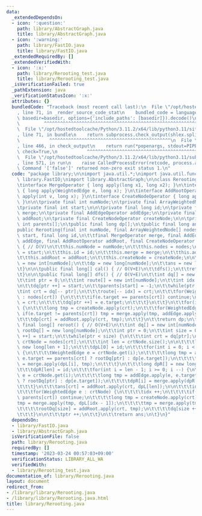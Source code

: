 ```yaml
---
data:
  _extendedDependsOn:
  - icon: ':question:'
    path: library/AbstractGraph.java
    title: library/AbstractGraph.java
  - icon: ':warning:'
    path: library/FastIO.java
    title: library/FastIO.java
  _extendedRequiredBy: []
  _extendedVerifiedWith:
  - icon: ':x:'
    path: library/Rerooting_test.java
    title: library/Rerooting_test.java
  _isVerificationFailed: true
  _pathExtension: java
  _verificationStatusIcon: ':x:'
  attributes: {}
  bundledCode: "Traceback (most recent call last):\n  File \"/opt/hostedtoolcache/Python/3.11.2/x64/lib/python3.11/site-packages/onlinejudge_verify/documentation/build.py\"\
    , line 71, in _render_source_code_stat\n    bundled_code = language.bundle(stat.path,\
    \ basedir=basedir, options={'include_paths': [basedir]}).decode()\n          \
    \         ^^^^^^^^^^^^^^^^^^^^^^^^^^^^^^^^^^^^^^^^^^^^^^^^^^^^^^^^^^^^^^^^^^^^^^^^^^^^^^^^^\n\
    \  File \"/opt/hostedtoolcache/Python/3.11.2/x64/lib/python3.11/site-packages/onlinejudge_verify/languages/user_defined.py\"\
    , line 71, in bundle\n    return subprocess.check_output(shlex.split(command))\n\
    \           ^^^^^^^^^^^^^^^^^^^^^^^^^^^^^^^^^^^^^^^^^^^^^\n  File \"/opt/hostedtoolcache/Python/3.11.2/x64/lib/python3.11/subprocess.py\"\
    , line 466, in check_output\n    return run(*popenargs, stdout=PIPE, timeout=timeout,\
    \ check=True,\n           ^^^^^^^^^^^^^^^^^^^^^^^^^^^^^^^^^^^^^^^^^^^^^^^^^^^^^^^^^\n\
    \  File \"/opt/hostedtoolcache/Python/3.11.2/x64/lib/python3.11/subprocess.py\"\
    , line 571, in run\n    raise CalledProcessError(retcode, process.args,\nsubprocess.CalledProcessError:\
    \ Command '['false']' returned non-zero exit status 1.\n"
  code: "package library;\n\nimport java.util.*;\nimport java.util.function.*;\nimport\
    \ library.FastIO;\nimport library.AbstractGraph;\n\nclass Rerooting {\n\t@FunctionalInterface\n\
    \tinterface MergeOperator { long apply(long x1, long x2); }\n\tinterface AddEdgeOperator\
    \ { long apply(WeightedEdge e, long x); }\n\tinterface AddRootOperator { long\
    \ apply(int v, long x); }\n\tinterface CreateNodeOperator { long apply(int v);\
    \ }\n\n\tprivate final int numNode;\n\tprivate final ArrayWeightedNode nodes[];\n\
    \tprivate final int start;\n\n\tprivate final long id;\n\tprivate final MergeOperator\
    \ merge;\n\tprivate final AddEdgeOperator addEdge;\n\tprivate final AddRootOperator\
    \ addRoot;\n\tprivate final CreateNodeOperator createNode;\n\n\tprivate final\
    \ int parents[];\n\tpublic final long dp[];\n\tpublic final long ans[];\n\n\n\t\
    public Rerooting(final int numNode, final ArrayWeightedNode[] nodes, final int\
    \ start, final long id,\n\t\tfinal MergeOperator merge, final AddEdgeOperator\
    \ addEdge, final AddRootOperator addRoot, final CreateNodeOperator createNode)\
    \ { // O(V)\n\t\tthis.numNode = numNode;\n\t\tthis.nodes = nodes;\n\t\tthis.start\
    \ = start;\n\t\tthis.id = id;\n\t\tthis.merge = merge;\n\t\tthis.addEdge = addEdge;\n\
    \t\tthis.addRoot = addRoot;\n\t\tthis.createNode = createNode;\n\n\t\tparents\
    \ = new int[numNode];\n\t\tdp = new long[numNode];\n\t\tans = new long[numNode];\n\
    \t}\n\n\tpublic final long[] cal() { // O(V+E)\n\t\tdfs();\n\t\treturn reroot();\n\
    \t}\n\n\tpublic final long[] dfs() { // O(V+E)\n\t\tint dq[] = new int[numNode];\n\
    \t\tint ptr = 0;\n\t\tint route[] = new int[numNode];\n\t\tint idx = numNode;\n\
    \n\t\tdq[ptr ++] = start;\n\t\tparents[start] = -1;\n\t\twhile(ptr > 0) {\n\t\t\
    \tint crt = dq[-- ptr];\n\t\t\troute[-- idx] = crt;\n\t\t\tfor(WeightedEdge e\
    \ : nodes[crt]) {\n\t\t\t\tif(e.target == parents[crt]) continue;\n\t\t\t\tparents[e.target]\
    \ = crt;\n\t\t\t\tdq[ptr ++] = e.target;\n\t\t\t}\n\t\t}\n\t\tfor(int crt : route)\
    \ {\n\t\t\tlong tmp = createNode.apply(crt);\n\t\t\tfor(WeightedEdge e : nodes[crt])\
    \ if(e.target != parents[crt]) tmp = merge.apply(tmp, addEdge.apply(e, dp[e.target]));\n\
    \t\t\tdp[crt] = addRoot.apply(crt, tmp);\n\t\t}\n\t\treturn dp;\n\t}\n\n\tpublic\
    \ final long[] reroot() { // O(V+E)\n\t\tint dq[] = new int[numNode];\n\t\tlong\
    \ rootDq[] = new long[numNode];\n\t\tint ptr = 0;\n\t\tint size = 0;\n\n\t\tdq[size\
    \ ++] = start;\n\t\twhile(ptr < size) {\n\t\t\tint crt = dq[ptr];\n\t\t\tArrayWeightedNode\
    \ crtNode = nodes[crt];\n\t\t\tint len = crtNode.size();\n\n\t\t\tlong dpL[] =\
    \ new long[len + 1];\n\t\t\tdpL[0] = id;\n\t\t\tfor(int i = 0; i < len; i ++)\
    \ {\n\t\t\t\tWeightedEdge e = crtNode.get(i);\n\t\t\t\tlong tmp = addEdge.apply(e,\
    \ e.target == parents[crt] ? rootDq[ptr] : dp[e.target]);\n\t\t\t\tdpL[i + 1]\
    \ = merge.apply(dpL[i], tmp);\n\t\t\t}\n\t\t\tlong dpR[] = new long[len + 1];\n\
    \t\t\tdpR[len] = id;\n\t\t\tfor(int i = len - 1; i >= 0; i --) {\n\t\t\t\tWeightedEdge\
    \ e = crtNode.get(i);\n\t\t\t\tlong tmp = addEdge.apply(e, e.target == parents[crt]\
    \ ? rootDq[ptr] : dp[e.target]);\n\t\t\t\tdpR[i] = merge.apply(dpR[i + 1], tmp);\n\
    \t\t\t}\n\t\t\tans[crt] = addRoot.apply(crt, dpL[len]);\n\n\t\t\tint idx = 0;\n\
    \t\t\tfor(WeightedEdge e : crtNode) {\n\t\t\t\tidx ++;\n\t\t\t\tif(e.target ==\
    \ parents[crt]) continue;\n\t\t\t\tlong tmp = createNode.apply(crt);\n\t\t\t\t\
    tmp = merge.apply(tmp, dpL[idx - 1]);\n\t\t\t\ttmp = merge.apply(tmp, dpR[idx]);\n\
    \t\t\t\trootDq[size] = addRoot.apply(crt, tmp);\n\t\t\t\tdq[size ++] = e.target;\n\
    \t\t\t}\n\n\t\t\tptr ++;\n\t\t}\n\t\treturn ans;\n\t}\n}"
  dependsOn:
  - library/FastIO.java
  - library/AbstractGraph.java
  isVerificationFile: false
  path: library/Rerooting.java
  requiredBy: []
  timestamp: '2023-03-24 00:57:03+09:00'
  verificationStatus: LIBRARY_ALL_WA
  verifiedWith:
  - library/Rerooting_test.java
documentation_of: library/Rerooting.java
layout: document
redirect_from:
- /library/library/Rerooting.java
- /library/library/Rerooting.java.html
title: library/Rerooting.java
---
```

